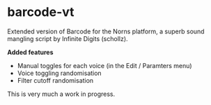 # barcode-vt
Extended version of Barcode for the Norns platform, a superb sound mangling script by Infinite Digits (schollz). 

**Added features**

- Manual toggles for each voice (in the Edit / Paramters menu)
- Voice toggling randomisation
- Filter cutoff randomisation

This is very much a work in progress.
